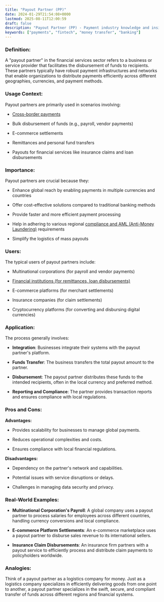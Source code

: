 ```yaml
---
title: "Payout Partner (PP)"
date: 2024-01-29T21:54:08+0000
lastmod: 2025-08-11T12:00:59
draft: false
description: "Payout Partner (PP) - Payment industry knowledge and insights"
keywords: ["payments", "fintech", "money transfer", "banking"]
---
```


### Definition:

A "payout partner" in the financial services sector refers to a business or service provider that facilitates the disbursement of funds to recipients. These partners typically have robust payment infrastructures and networks that enable organizations to distribute payments efficiently across different geographies, currencies, and payment methods.

### Usage Context:

Payout partners are primarily used in scenarios involving:

- [Cross-border payments](https://faisalkhanllc.xyz/resources/payments-wiki/c/cross-border-payments-2/)

- Bulk disbursement of funds (e.g., payroll, vendor payments)

- E-commerce settlements

- Remittances and personal fund transfers

- Payouts for financial services like insurance claims and loan disbursements

### Importance:

Payout partners are crucial because they:

- Enhance global reach by enabling payments in multiple currencies and countries

- Offer cost-effective solutions compared to traditional banking methods

- Provide faster and more efficient payment processing

- Help in adhering to various regional [compliance and AML (Anti-Money Laundering)](https://faisalkhanllc.xyz/resources/payments-wiki/a/aml-compliance/) requirements

- Simplify the logistics of mass payouts

### Users:

The typical users of payout partners include:

- Multinational corporations (for payroll and vendor payments)

- [Financial institutions (for remittances, loan disbursements)](https://faisalkhanllc.xyz/resources/payments-wiki/f/financial-institution-fi/)

- E-commerce platforms (for merchant settlements)

- Insurance companies (for claim settlements)

- Cryptocurrency platforms (for converting and disbursing digital currencies)

### Application:

The process generally involves:

- **Integration**: Businesses integrate their systems with the payout partner's platform.

- **Funds Transfer**: The business transfers the total payout amount to the partner.

- **Disbursement**: The payout partner distributes these funds to the intended recipients, often in the local currency and preferred method.

- **Reporting and Compliance**: The partner provides transaction reports and ensures compliance with local regulations.

### Pros and Cons:

**Advantages:**

- Provides scalability for businesses to manage global payments.

- Reduces operational complexities and costs.

- Ensures compliance with local financial regulations.

**Disadvantages:**

- Dependency on the partner's network and capabilities.

- Potential issues with service disruptions or delays.

- Challenges in managing data security and privacy.

### Real-World Examples:

- **Multinational Corporation's Payroll**: A global company uses a payout partner to process salaries for employees across different countries, handling currency conversions and local compliance.

- **E-commerce Platform Settlements**: An e-commerce marketplace uses a payout partner to disburse sales revenue to its international sellers.

- **Insurance Claim Disbursements**: An insurance firm partners with a payout service to efficiently process and distribute claim payments to policyholders worldwide.

### Analogies:

Think of a payout partner as a logistics company for money. Just as a logistics company specializes in efficiently delivering goods from one point to another, a payout partner specializes in the swift, secure, and compliant transfer of funds across different regions and financial systems.
